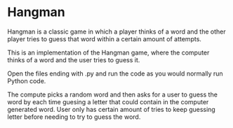 # Hangman
Hangman is a classic game in which a player thinks of a word and the other player tries to guess that word within a certain amount of attempts.

This is an implementation of the Hangman game, where the computer thinks of a word and the user tries to guess it. 


<Instalation instructions:> Open the files ending with .py and run the code as you would normally run Python code. 


<Usage instructions:> The compute picks a random word and then asks for a user to guess the word by each time guesing a letter that could contain in the computer generated word. User only has certain amount of tries to keep guessing letter before needing to try to guess the word. 


<File structure of the project:>


<License information:>
